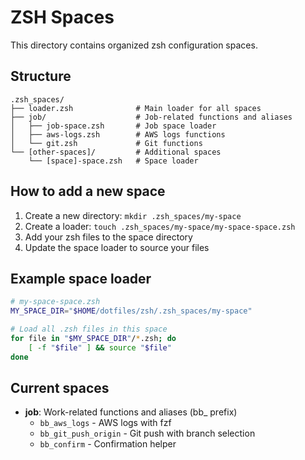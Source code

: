 # ZSH Spaces

This directory contains organized zsh configuration spaces.

## Structure

```
.zsh_spaces/
├── loader.zsh              # Main loader for all spaces
├── job/                    # Job-related functions and aliases
│   ├── job-space.zsh       # Job space loader
│   ├── aws-logs.zsh        # AWS logs functions
│   └── git.zsh             # Git functions
└── [other-spaces]/         # Additional spaces
    └── [space]-space.zsh   # Space loader
```

## How to add a new space

1. Create a new directory: `mkdir .zsh_spaces/my-space`
2. Create a loader: `touch .zsh_spaces/my-space/my-space-space.zsh`
3. Add your zsh files to the space directory
4. Update the space loader to source your files

## Example space loader

```zsh
# my-space-space.zsh
MY_SPACE_DIR="$HOME/dotfiles/zsh/.zsh_spaces/my-space"

# Load all .zsh files in this space
for file in "$MY_SPACE_DIR"/*.zsh; do
    [ -f "$file" ] && source "$file"
done
```

## Current spaces

- **job**: Work-related functions and aliases (bb_ prefix)
  - `bb_aws_logs` - AWS logs with fzf
  - `bb_git_push_origin` - Git push with branch selection
  - `bb_confirm` - Confirmation helper
